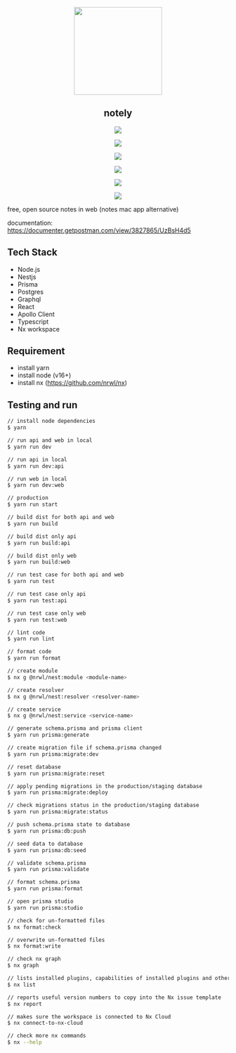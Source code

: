 <p align="center">
  <img width="200px" src="https://github.com/yeukfei02/notely/blob/main/readme-icon.png"><br/>
  <h2 align="center">notely</h2>
</p>

<p align="center">
  <img src="https://github.com/yeukfei02/notely/blob/main/screenshots/screenshot1.png">
</p>

<p align="center">
  <img src="https://github.com/yeukfei02/notely/blob/main/screenshots/screenshot2.png">
</p>

<p align="center">
  <img src="https://github.com/yeukfei02/notely/blob/main/screenshots/screenshot3.png">
</p>

<p align="center">
  <img src="https://github.com/yeukfei02/notely/blob/main/screenshots/screenshot4.png">
</p>

<p align="center">
  <img src="https://github.com/yeukfei02/notely/blob/main/screenshots/screenshot5.png">
</p>

<p align="center">
  <img src="https://github.com/yeukfei02/notely/blob/main/screenshots/screenshot6.png">
</p>

free, open source notes in web (notes mac app alternative)

documentation: <https://documenter.getpostman.com/view/3827865/UzBsH4d5>

## Tech Stack

- Node.js
- Nestjs
- Prisma
- Postgres
- Graphql
- React
- Apollo Client
- Typescript
- Nx workspace

## Requirement

- install yarn
- install node (v16+)
- install nx (<https://github.com/nrwl/nx>)

## Testing and run

```zsh
// install node dependencies
$ yarn

// run api and web in local
$ yarn run dev

// run api in local
$ yarn run dev:api

// run web in local
$ yarn run dev:web

// production
$ yarn run start

// build dist for both api and web
$ yarn run build

// build dist only api
$ yarn run build:api

// build dist only web
$ yarn run build:web

// run test case for both api and web
$ yarn run test

// run test case only api
$ yarn run test:api

// run test case only web
$ yarn run test:web

// lint code
$ yarn run lint

// format code
$ yarn run format
```

```zsh
// create module
$ nx g @nrwl/nest:module <module-name>

// create resolver
$ nx g @nrwl/nest:resolver <resolver-name>

// create service
$ nx g @nrwl/nest:service <service-name>

// generate schema.prisma and prisma client
$ yarn run prisma:generate

// create migration file if schema.prisma changed
$ yarn run prisma:migrate:dev

// reset database
$ yarn run prisma:migrate:reset

// apply pending migrations in the production/staging database
$ yarn run prisma:migrate:deploy

// check migrations status in the production/staging database
$ yarn run prisma:migrate:status

// push schema.prisma state to database
$ yarn run prisma:db:push

// seed data to database
$ yarn run prisma:db:seed

// validate schema.prisma
$ yarn run prisma:validate

// format schema.prisma
$ yarn run prisma:format

// open prisma studio
$ yarn run prisma:studio
```

```zsh
// check for un-formatted files
$ nx format:check

// overwrite un-formatted files
$ nx format:write

// check nx graph
$ nx graph

// lists installed plugins, capabilities of installed plugins and other available plugins.
$ nx list

// reports useful version numbers to copy into the Nx issue template
$ nx report

// makes sure the workspace is connected to Nx Cloud
$ nx connect-to-nx-cloud

// check more nx commands
$ nx --help
```
